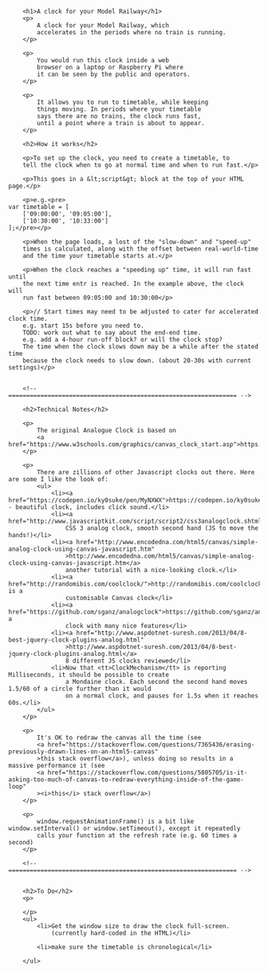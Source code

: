 

        <h1>A clock for your Model Railway</h1>
        <p>
            A clock for your Model Railway, which 
            accelerates in the periods where no train is running.
        </p>

        <p>
            You would run this clock inside a web
            browser on a laptop or Raspberry Pi where
            it can be seen by the public and operators.
        </p>

        <p>
            It allows you to run to timetable, while keeping
            things moving. In periods where your timetable
            says there are no trains, the clock runs fast,
            until a point where a train is about to appear.
        </p>

        <h2>How it works</h2>

        <p>To set up the clock, you need to create a timetable, to 
        tell the clock when to go at normal time and when to run fast.</p>

        <p>This goes in a &lt;script&gt; block at the top of your HTML page.</p>

        <p>e.g.<pre>
    var timetable = [
        ['09:00:00', '09:05:00'], 
        ['10:30:00', '10:33:00']
    ];</pre></p>

        <p>When the page loads, a lost of the "slow-down" and "speed-up"
        times is calculated, along with the offset between real-world-time
        and the time your timetable starts at.</p>

        <p>When the clock reaches a "speeding up" time, it will run fast until
        the next time entr is reached. In the example above, the clock will
        run fast between 09:05:00 and 10:30:00</p>

        <p>// Start times may need to be adjusted to cater for accelerated clock time.
        e.g. start 15s before you need to.
        TODO: work out what to say about the end-end time.
        e.g. add a 4-hour run-off block? or will the clock stop?
        The time when the clock slows down may be a while after the stated time
        because the clock needs to slow down. (about 20-30s with current settings)</p>


        <!-- ================================================================ -->

        <h2>Technical Notes</h2>

        <p>
            The original Analogue Clock is based on 
            <a href="https://www.w3schools.com/graphics/canvas_clock_start.asp">https://www.w3schools.com/graphics/canvas_clock_start.asp</a>
        </p>

        <p>
            There are zillions of other Javascript clocks out there. Here are some I like the look of:
            <ul>
                <li><a href="https://codepen.io/ky0suke/pen/MyNXWX">https://codepen.io/ky0suke/pen/MyNXWX</a> - beautiful clock, includes click sound.</li>
                <li><a href="http://www.javascriptkit.com/script/script2/css3analogclock.shtml">http://www.javascriptkit.com/script/script2/css3analogclock.shtml</a>
                    CSS 3 analog clock, smooth second hand (JS to move the hands!)</li>
                <li><a href="http://www.encodedna.com/html5/canvas/simple-analog-clock-using-canvas-javascript.htm"
                    >http://www.encodedna.com/html5/canvas/simple-analog-clock-using-canvas-javascript.htm</a>
                    another tutorial with a nice-looking clock.</li>
                <li><a href="http://randomibis.com/coolclock/">http://randomibis.com/coolclock/</a> is a
                    customisable Canvas clock</li>
                <li><a href="https://github.com/sganz/analogclock">https://github.com/sganz/analogclock</a> a
                    clock with many nice features</li>
                <li><a href="http://www.aspdotnet-suresh.com/2013/04/8-best-jquery-clock-plugins-analog.html"
                    >http://www.aspdotnet-suresh.com/2013/04/8-best-jquery-clock-plugins-analog.html</a>
                    8 different JS clocks reviewed</li>
                <li>Now that <tt>ClockMechanism</tt> is reporting Milliseconds, it should be possible to create
                    a Mondaine clock. Each second the second hand moves 1.5/60 of a circle further than it would
                    on a normal clock, and pauses for 1.5s when it reaches 60s.</li>
            </ul>
        </p>

        <p>
            It's OK to redraw the canvas all the time (see
            <a href="https://stackoverflow.com/questions/7365436/erasing-previously-drawn-lines-on-an-html5-canvas"
            >this stack overflow</a>), unless doing so results in a massive performance it (see
            <a href="https://stackoverflow.com/questions/5805705/is-it-asking-too-much-of-canvas-to-redraw-everything-inside-of-the-game-loop"
            ><i>this</i> stack overflow</a>)
        </p>

        <p>
            window.requestAnimationFrame() is a bit like window.setInterval() or window.setTimeout(), except it repeatedly
            calls your function at the refresh rate (e.g. 60 times a second)
        </p>

        <!-- ================================================================ -->

        
        <h2>To Do</h2>
        <p>
            
        </p>
        <ul>
            <li>Get the window size to draw the clock full-screen.
                (currently hard-coded in the HTML)</li>
                
            <li>make sure the timetable is chronological</li>

        </ul>

        

